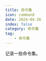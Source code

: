 ```yaml
---
title: 命令集
icon: command
date: 2024-04-26
index: false
category: 命令集
tag:
    - 命令集
---
```


记录一些命令集。

<!-- more -->

<AutoCatalog level="1"/>
